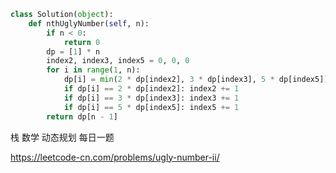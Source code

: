 <!--
 * @Description: 
 * @Autor: Au3C2
 * @Date: 2021-04-11 14:17:05
 * @LastEditors: Au3C2
 * @LastEditTime: 2021-04-11 14:18:03
-->
```python
class Solution(object):
    def nthUglyNumber(self, n):
        if n < 0:
            return 0
        dp = [1] * n
        index2, index3, index5 = 0, 0, 0
        for i in range(1, n):
            dp[i] = min(2 * dp[index2], 3 * dp[index3], 5 * dp[index5])
            if dp[i] == 2 * dp[index2]: index2 += 1
            if dp[i] == 3 * dp[index3]: index3 += 1
            if dp[i] == 5 * dp[index5]: index5 += 1
        return dp[n - 1]
```
栈 数学 动态规划 每日一题

https://leetcode-cn.com/problems/ugly-number-ii/

